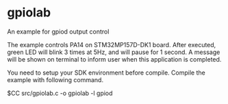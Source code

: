 # gpiolab
An example for gpiod output control

The example controls PA14 on STM32MP157D-DK1 board. After executed, green LED will blink 3 times at 5Hz, and will pause for 1 second.  A message will be shown on terminal to inform user when this application is completed.

You need to setup your SDK environment before compile. Compile the example with following command. 

$CC src/gpiolab.c -o gpiolab -l gpiod 
